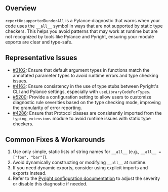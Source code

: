 ## Overview

`reportUnsupportedDunderAll` is a Pylance diagnostic that warns when your code uses the `__all__` symbol in ways that are not supported by static type checkers. This helps you avoid patterns that may work at runtime but are not recognized by tools like Pylance and Pyright, ensuring your module exports are clear and type-safe.

## Representative Issues

-   [#3102](https://github.com/microsoft/pylance-release/issues/3102): Ensure that default argument types in functions match the annotated parameter types to avoid runtime errors and type checking issues.
-   [#4163](https://github.com/microsoft/pylance-release/issues/4163): Ensure consistency in the use of type stubs between Pyright's CLI and Pylance settings, especially with `useLibraryCodeForTypes`.
-   [#5200](https://github.com/microsoft/pylance-release/issues/5200): Provide a configuration setting to allow users to customize diagnostic rule severities based on the type checking mode, improving the granularity of error reporting.
-   [#4286](https://github.com/microsoft/pyright/issues/4286): Ensure that Protocol classes are consistently imported from the `typing_extensions` module to avoid runtime issues with static type checkers.

## Common Fixes & Workarounds

1. Use only simple, static lists of string names for `__all__` (e.g., `__all__ = ["foo", "bar"]`).
2. Avoid dynamically constructing or modifying `__all__` at runtime.
3. If you need dynamic exports, consider using explicit imports and exports instead.
4. Refer to the [Pyright configuration documentation](https://github.com/microsoft/pyright/blob/main/docs/configuration.md#reportUnsupportedDunderAll) to adjust the severity or disable this diagnostic if needed.
